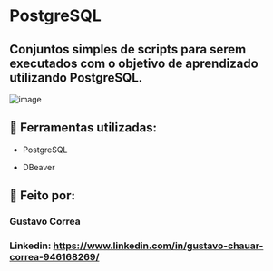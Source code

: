 # PostgreSQL

## Conjuntos simples de scripts para serem executados com o objetivo de aprendizado utilizando PostgreSQL.


![image](https://github.com/ByGustavoo/PostgreSQL/assets/132701636/01cb595f-a455-4df1-a5f0-514b1f2d4e7d)


## 🚀 Ferramentas utilizadas:


* PostgreSQL

* DBeaver


## 📝 Feito por:

### Gustavo Correa

### Linkedin: https://www.linkedin.com/in/gustavo-chauar-correa-946168269/

